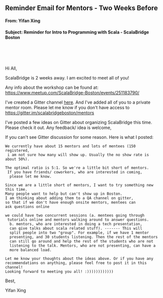 ## Reminder Email for Mentors - Two Weeks Before


#### From: Yifan Xing

#### Subject: Reminder for Intro to Programming with Scala - ScalaBridge Boston


<br>
<br>
<br>

Hi All,

ScalaBridge is 2 weeks away. I am excited to meet all of you!

Any info about the workshop can be found at: https://www.meetup.com/ScalaBridge-Boston/events/251183790/

I've created a Gitter channel [here](https://gitter.im/scalabridgeboston/Lobby).
And I've added all of you to a private mentor room. Please let me know if you don't have access to https://gitter.im/scalabridgeboston/mentors

I've posted a few ideas on Gitter about organizing ScalaBridge this time. Please check it out. Any feedback/ idea is welcome,


If you can't see Gitter discussion for some reason. Here is what I posted:

```text
We currently have about 15 mentors and lots of mentees (150 registered,
 i am not sure how many will show up. Usually the no show rate is about 50%).
 
The optimal ratio is 5:1. So we're a little bit short of mentors.
 If you have friends/ coworkers, who are interested in coming,
  please let me know.
 
Since we are a little short of mentors, I want to try something new this time.
Many people want to help but can't show up in Boston. 
I am thinking about adding them to a QA channel on gitter, 
so that if we don't have enough onsite mentors, mentees can 
ask questions online
 
we could have two concurrent sessions (a. mentees going through
 tutorials online and mentors walking around to answer questions.
  b. mentors, who are interested in doing a tech presentation, 
  can give talks about scala related stuff). ------- This will 
  split people into two "group". For example, if we have 1 mentor 
  presenting, and 30 students listening. Then the rest of the mentors 
  can still go around and help the rest of the students who are not 
  listening to the talk. Mentors, who are not presenting, can have a 
  more balanced load.

Let me know your thoughts about the ideas above. Or if you have any 
recommendations on anything, please feel free to post it in this channel! 
Looking forward to meeting you all! :)))))))))))) 

```

Best,

Yifan Xing
